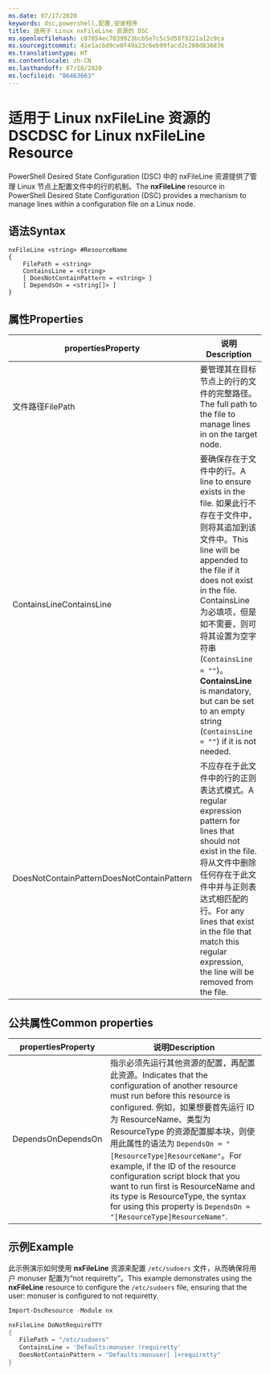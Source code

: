 ```yaml
---
ms.date: 07/17/2020
keywords: dsc,powershell,配置,安装程序
title: 适用于 Linux nxFileLine 资源的 DSC
ms.openlocfilehash: c87054ec7039923bcb5e7c5c5d58f9221a12c9ca
ms.sourcegitcommit: 41e1acbd9ce0f49a23c6eb99facd2c280d836836
ms.translationtype: HT
ms.contentlocale: zh-CN
ms.lasthandoff: 07/18/2020
ms.locfileid: "86463663"
---
```

# <a name="dsc-for-linux-nxfileline-resource"></a><span data-ttu-id="3fe26-103">适用于 Linux nxFileLine 资源的 DSC</span><span class="sxs-lookup"><span data-stu-id="3fe26-103">DSC for Linux nxFileLine Resource</span></span>

<span data-ttu-id="3fe26-104">PowerShell Desired State Configuration (DSC) 中的 nxFileLine  资源提供了管理 Linux 节点上配置文件中的行的机制。</span><span class="sxs-lookup"><span data-stu-id="3fe26-104">The **nxFileLine** resource in PowerShell Desired State Configuration (DSC) provides a mechanism to manage lines within a configuration file on a Linux node.</span></span>

## <a name="syntax"></a><span data-ttu-id="3fe26-105">语法</span><span class="sxs-lookup"><span data-stu-id="3fe26-105">Syntax</span></span>

```Syntax
nxFileLine <string> #ResourceName
{
    FilePath = <string>
    ContainsLine = <string>
    [ DoesNotContainPattern = <string> ]
    [ DependsOn = <string[]> ]
}
```

## <a name="properties"></a><span data-ttu-id="3fe26-106">属性</span><span class="sxs-lookup"><span data-stu-id="3fe26-106">Properties</span></span>

|<span data-ttu-id="3fe26-107">properties</span><span class="sxs-lookup"><span data-stu-id="3fe26-107">Property</span></span> |<span data-ttu-id="3fe26-108">说明</span><span class="sxs-lookup"><span data-stu-id="3fe26-108">Description</span></span> |
|---|---|
|<span data-ttu-id="3fe26-109">文件路径</span><span class="sxs-lookup"><span data-stu-id="3fe26-109">FilePath</span></span> |<span data-ttu-id="3fe26-110">要管理其在目标节点上的行的文件的完整路径。</span><span class="sxs-lookup"><span data-stu-id="3fe26-110">The full path to the file to manage lines in on the target node.</span></span> |
|<span data-ttu-id="3fe26-111">ContainsLine</span><span class="sxs-lookup"><span data-stu-id="3fe26-111">ContainsLine</span></span> |<span data-ttu-id="3fe26-112">要确保存在于文件中的行。</span><span class="sxs-lookup"><span data-stu-id="3fe26-112">A line to ensure exists in the file.</span></span> <span data-ttu-id="3fe26-113">如果此行不存在于文件中，则将其追加到该文件中。</span><span class="sxs-lookup"><span data-stu-id="3fe26-113">This line will be appended to the file if it does not exist in the file.</span></span> <span data-ttu-id="3fe26-114">ContainsLine  为必填项，但是如不需要，则可将其设置为空字符串 (`ContainsLine = ""`)。</span><span class="sxs-lookup"><span data-stu-id="3fe26-114">**ContainsLine** is mandatory, but can be set to an empty string (`ContainsLine = ""`) if it is not needed.</span></span> |
|<span data-ttu-id="3fe26-115">DoesNotContainPattern</span><span class="sxs-lookup"><span data-stu-id="3fe26-115">DoesNotContainPattern</span></span> |<span data-ttu-id="3fe26-116">不应存在于此文件中的行的正则表达式模式。</span><span class="sxs-lookup"><span data-stu-id="3fe26-116">A regular expression pattern for lines that should not exist in the file.</span></span> <span data-ttu-id="3fe26-117">将从文件中删除任何存在于此文件中并与正则表达式相匹配的行。</span><span class="sxs-lookup"><span data-stu-id="3fe26-117">For any lines that exist in the file that match this regular expression, the line will be removed from the file.</span></span> |

## <a name="common-properties"></a><span data-ttu-id="3fe26-118">公共属性</span><span class="sxs-lookup"><span data-stu-id="3fe26-118">Common properties</span></span>

|<span data-ttu-id="3fe26-119">properties</span><span class="sxs-lookup"><span data-stu-id="3fe26-119">Property</span></span> |<span data-ttu-id="3fe26-120">说明</span><span class="sxs-lookup"><span data-stu-id="3fe26-120">Description</span></span> |
|---|---|
|<span data-ttu-id="3fe26-121">DependsOn</span><span class="sxs-lookup"><span data-stu-id="3fe26-121">DependsOn</span></span> |<span data-ttu-id="3fe26-122">指示必须先运行其他资源的配置，再配置此资源。</span><span class="sxs-lookup"><span data-stu-id="3fe26-122">Indicates that the configuration of another resource must run before this resource is configured.</span></span> <span data-ttu-id="3fe26-123">例如，如果想要首先运行 ID 为 ResourceName、类型为 ResourceType 的资源配置脚本块，则使用此属性的语法为 `DependsOn = "[ResourceType]ResourceName"`。</span><span class="sxs-lookup"><span data-stu-id="3fe26-123">For example, if the ID of the resource configuration script block that you want to run first is ResourceName and its type is ResourceType, the syntax for using this property is `DependsOn = "[ResourceType]ResourceName"`.</span></span> |

## <a name="example"></a><span data-ttu-id="3fe26-124">示例</span><span class="sxs-lookup"><span data-stu-id="3fe26-124">Example</span></span>

<span data-ttu-id="3fe26-125">此示例演示如何使用 **nxFileLine** 资源来配置 `/etc/sudoers` 文件，从而确保将用户 monuser 配置为“not requiretty”。</span><span class="sxs-lookup"><span data-stu-id="3fe26-125">This example demonstrates using the **nxFileLine** resource to configure the `/etc/sudoers` file, ensuring that the user: monuser is configured to not requiretty.</span></span>

```powershell
Import-DscResource -Module nx

nxFileLine DoNotRequireTTY
{
   FilePath = "/etc/sudoers"
   ContainsLine = 'Defaults:monuser !requiretty'
   DoesNotContainPattern = "Defaults:monuser[ ]+requiretty"
}
```
